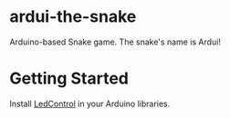 # ardui-the-snake
Arduino-based Snake game. The snake's name is Ardui!

# Getting Started

Install [LedControl](https://github.com/wayoda/LedControl/releases) in your Arduino libraries.

